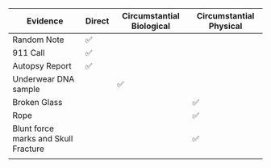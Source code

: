 | Evidence                             | Direct | Circumstantial Biological | Circumstantial Physical |
| ------------------------------------ | ------ | ------------------------- | ----------------------- |
| Random Note                          | ✅     |                           |                         |
| 911 Call                             | ✅     |                           |                         |
| Autopsy Report                       | ✅     |                           |                         |
| Underwear DNA sample                 |        | ✅                        |                         |
| Broken Glass                         |        |                           | ✅                      |
| Rope                                 |        |                           | ✅                      |
| Blunt force marks and Skull Fracture |        |                           | ✅                      |
|                                      |        |                           |                         |
